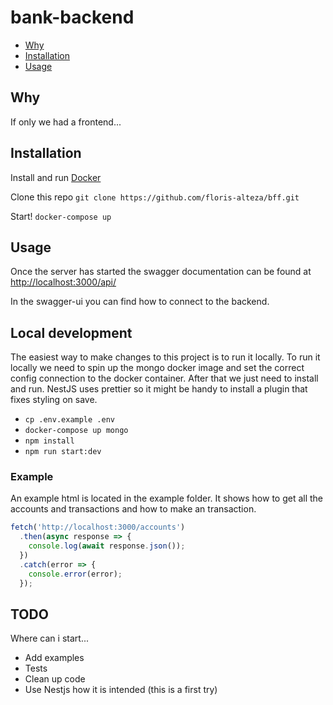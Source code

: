 # bank-backend

- [Why](#why)
- [Installation](#installation)
- [Usage](#usage)

## Why

If only we had a frontend...

## Installation

Install and run [Docker](https://docs.docker.com/install/)

Clone this repo `git clone https://github.com/floris-alteza/bff.git`

Start! `docker-compose up`

## Usage

Once the server has started the swagger documentation can be found at [http://localhost:3000/api/](http://localhost:3000/api/)

In the swagger-ui you can find how to connect to the backend.

## Local development

The easiest way to make changes to this project is to run it locally. To run it locally we need to spin up the mongo docker image and set the correct config connection to the docker container. After that we just need to install and run. NestJS uses prettier so it might be handy to install a plugin that fixes styling on save.

- `cp .env.example .env`
- `docker-compose up mongo`
- `npm install`
- `npm run start:dev`

### Example

An example html is located in the example folder. It shows how to get all the accounts and transactions and how to make an transaction.

```javascript
fetch('http://localhost:3000/accounts')
  .then(async response => {
    console.log(await response.json());
  })
  .catch(error => {
    console.error(error);
  });
```

## TODO

Where can i start...

- Add examples
- Tests
- Clean up code
- Use Nestjs how it is intended (this is a first try)
